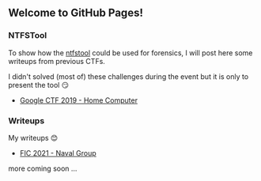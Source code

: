 ## Welcome to GitHub Pages!

### NTFSTool

To show how the [ntfstool](https://github.com/thewhiteninja/ntfstool) could be used for forensics, I will post here some writeups from previous CTFs.

I didn't solved (most of) these challenges during the event but it is only to present the tool :smirk:

- [Google CTF 2019 - Home Computer](ctfs/Google_CTF_2019-Home_Computer.md)

### Writeups

My writeups :blush:

- [FIC 2021 - Naval Group](writeups/FIC_2021-Naval_Group.md)


more coming soon ...
